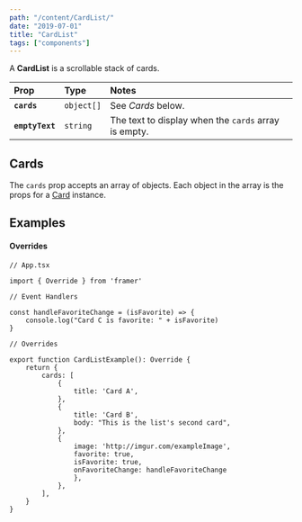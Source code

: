 ```yaml
---
path: "/content/CardList/"
date: "2019-07-01"
title: "CardList"
tags: ["components"]
---
```


A **CardList** is a scrollable stack of cards.

| Prop            | Type       | Notes                                                |
| :-------------- | :--------- | :--------------------------------------------------- |
| **`cards`**     | `object[]` | See _Cards_ below.                                   |
| **`emptyText`** | `string`   | The text to display when the `cards` array is empty. |

## Cards

The `cards` prop accepts an array of objects. Each object in the array is the
props for a [Card](/content/Card) instance.

## Examples

#### Overrides

```tsx
// App.tsx

import { Override } from 'framer'

// Event Handlers

const handleFavoriteChange = (isFavorite) => {
	console.log("Card C is favorite: " + isFavorite)
}

// Overrides

export function CardListExample(): Override {
	return {
		cards: [
			{
				title: 'Card A',
			},
			{
				title: 'Card B',
				body: "This is the list's second card",
			},
			{
				image: 'http://imgur.com/exampleImage',
				favorite: true,
				isFavorite: true,
				onFavoriteChange: handleFavoriteChange
				},
			},
		],
	}
}
```
